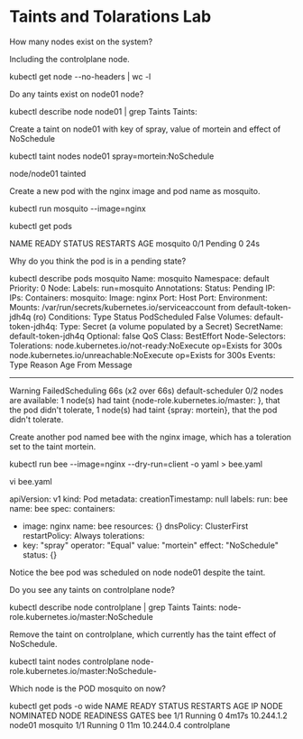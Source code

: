 # Taints and Tolarations Lab

How many nodes exist on the system?



Including the controlplane node.

kubectl get node --no-headers | wc -l

Do any taints exist on node01 node?

kubectl describe node node01 | grep Taints
Taints:             <none>


Create a taint on node01 with key of spray, value of mortein and effect of NoSchedule


kubectl taint nodes node01 spray=mortein:NoSchedule

node/node01 tainted

Create a new pod with the nginx image and pod name as mosquito.


kubectl run mosquito --image=nginx

kubectl  get pods

NAME       READY   STATUS    RESTARTS   AGE
mosquito   0/1     Pending   0          24s

Why do you think the pod is in a pending state?


kubectl describe pods mosquito
Name:         mosquito
Namespace:    default
Priority:     0
Node:         <none>
Labels:       run=mosquito
Annotations:  <none>
Status:       Pending
IP:           
IPs:          <none>
Containers:
  mosquito:
    Image:        nginx
    Port:         <none>
    Host Port:    <none>
    Environment:  <none>
    Mounts:
      /var/run/secrets/kubernetes.io/serviceaccount from default-token-jdh4q (ro)
Conditions:
  Type           Status
  PodScheduled   False 
Volumes:
  default-token-jdh4q:
    Type:        Secret (a volume populated by a Secret)
    SecretName:  default-token-jdh4q
    Optional:    false
QoS Class:       BestEffort
Node-Selectors:  <none>
Tolerations:     node.kubernetes.io/not-ready:NoExecute op=Exists for 300s
                 node.kubernetes.io/unreachable:NoExecute op=Exists for 300s
Events:
  Type     Reason            Age                From               Message
  ----     ------            ----               ----               -------
  Warning  FailedScheduling  66s (x2 over 66s)  default-scheduler  0/2 nodes are available: 1 node(s) had taint {node-role.kubernetes.io/master: }, that the pod didn't tolerate, 1 node(s) had taint {spray: mortein}, that the pod didn't tolerate.


  Create another pod named bee with the nginx image, which has a toleration set to the taint mortein.


kubectl run bee --image=nginx --dry-run=client -o yaml > bee.yaml

vi bee.yaml


apiVersion: v1
kind: Pod
metadata:
  creationTimestamp: null
  labels:
    run: bee
  name: bee
spec:
  containers:
  - image: nginx
    name: bee
    resources: {}
  dnsPolicy: ClusterFirst
  restartPolicy: Always
  tolerations:
  - key: "spray"
    operator: "Equal"
    value: "mortein"
    effect: "NoSchedule"
status: {}

Notice the bee pod was scheduled on node node01 despite the taint.


Do you see any taints on controlplane node?


kubectl describe node controlplane | grep Taints
Taints:             node-role.kubernetes.io/master:NoSchedule


Remove the taint on controlplane, which currently has the taint effect of NoSchedule.


kubectl taint nodes controlplane node-role.kubernetes.io/master:NoSchedule-

Which node is the POD mosquito on now?

kubectl get pods -o wide
NAME       READY   STATUS    RESTARTS   AGE     IP           NODE           NOMINATED NODE   READINESS GATES
bee        1/1     Running   0          4m17s   10.244.1.2   node01         <none>           <none>
mosquito   1/1     Running   0          11m     10.244.0.4   controlplane   <none>           <none>